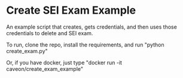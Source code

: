 # Create SEI Exam Example

An example script that creates, gets credentials, and then uses those credentials to delete and SEI exam.

To run, clone the repo, install the requirements, and run "python create_exam.py"

Or, if you have docker, just type "docker run -it caveon/create_exam_example"
